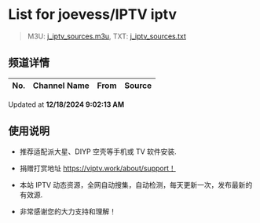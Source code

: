# List for **joevess/IPTV iptv**

> M3U: [j_iptv_sources.m3u](./j_iptv_sources.m3u ), TXT: [j_iptv_sources.txt](./txt/j_iptv_sources.txt )

## 频道详情

| No. | Channel Name | From | Source |
| --- | ------------ | ---- | ------ |


Updated at **12/18/2024 9:02:13 AM**

## 使用说明

- 推荐适配派大星、DIYP 空壳等手机或 TV 软件安装.

- 捐赠打赏地址 <https://viptv.work/about/support！>

- 本站 IPTV 动态资源，全网自动搜集，自动检测，每天更新一次，发布最新的有效源.

- 非常感谢您的大力支持和理解！
